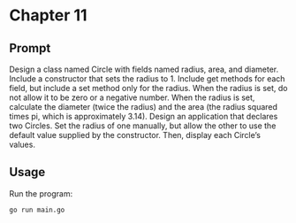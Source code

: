 # Chapter 11

## Prompt

Design a class named Circle with fields named radius, area, and diameter. Include a constructor that sets the radius to 1. Include get methods for each field, but include a set method only for the radius. When the radius is set, do not allow it to be zero or a negative number. When the radius is set, calculate the
diameter (twice the radius) and the area (the radius squared times pi, which is approximately 3.14). Design an application that declares two Circles. Set the radius of one manually, but allow the other to use the default value supplied by the constructor. Then, display each Circle’s values.

## Usage

Run the program:
```bash
go run main.go
```